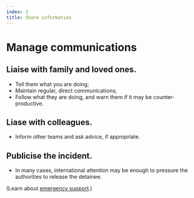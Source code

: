 ```yaml
---
index: 3
title: Share information
---
```

# Manage communications

## Liaise with family and loved ones. 

*	Tell them what you are doing;
*	Maintain regular, direct communications;
*	Follow what they are doing, and warn them if it may be counter-productive.
  
## Liase with colleagues.

*	Inform other teams and ask advice, if appropriate. 

## Publicise the incident.

*	In many cases, international attention may be enough to pressure the authorities to release the detainee.

(Learn about [emergency support](umbrella://lesson/emergency-support).)